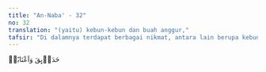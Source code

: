 ```yaml
---
title: "An-Naba' - 32"
no: 32
translation: "(yaitu) kebun-kebun dan buah anggur,"
tafsir: "Di dalamnya terdapat berbagai nikmat, antara lain berupa kebun-kebun kurma dan buah anggur yang sangat lezat rasanya, cocok dengan selera, dan sedap dalam pandangan mata."
---
```


حَدَاۤىِٕقَ وَاَعْنَابًاۙ
